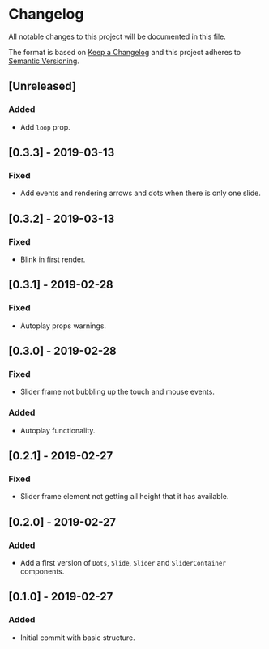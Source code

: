 # Changelog

All notable changes to this project will be documented in this file.

The format is based on [Keep a Changelog](http://keepachangelog.com/en/1.0.0/)
and this project adheres to [Semantic Versioning](http://semver.org/spec/v2.0.0.html).

## [Unreleased]
### Added
- Add `loop` prop.

## [0.3.3] - 2019-03-13
### Fixed
- Add events and rendering arrows and dots when there is only one slide.

## [0.3.2] - 2019-03-13
### Fixed
- Blink in first render.

## [0.3.1] - 2019-02-28
### Fixed
- Autoplay props warnings.

## [0.3.0] - 2019-02-28
### Fixed
- Slider frame not bubbling up the touch and mouse events.

### Added
- Autoplay functionality.

## [0.2.1] - 2019-02-27
### Fixed
- Slider frame element not getting all height that it has available.

## [0.2.0] - 2019-02-27
### Added
- Add a first version of `Dots`, `Slide`, `Slider` and `SliderContainer` components.

## [0.1.0] - 2019-02-27
### Added
- Initial commit with basic structure.
